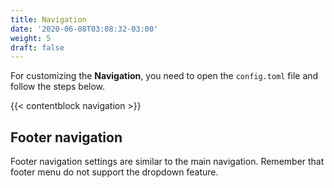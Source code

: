 ```yaml
---
title: Navigation
date: '2020-06-08T03:08:32-03:00'
weight: 5
draft: false
---
```


For customizing the **Navigation**, you need to open the `config.toml` file and follow the steps below.


{{< contentblock navigation >}}

## Footer navigation

Footer navigation settings are similar to the main navigation. Remember that footer menu do not support the dropdown feature.

